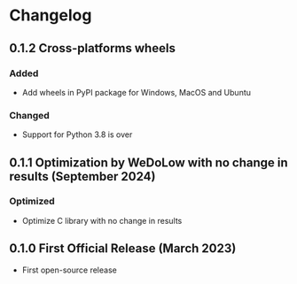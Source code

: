 # Changelog

## 0.1.2 Cross-platforms wheels

### Added

 - Add wheels in PyPI package for Windows, MacOS and Ubuntu

### Changed

 - Support for Python 3.8 is over

## 0.1.1 Optimization by WeDoLow with no change in results (September 2024)

### Optimized

- Optimize C library with no change in results

## 0.1.0 First Official Release (March 2023)

- First open-source release
